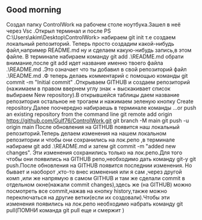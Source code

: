 ## Good morning
Создал папку ControlWork на рабочем столе ноутбука.Зашел в неё через Vsc .Открыл терминал и после 
PS C:\Users\akim\Desktop\ControlWork> набираем git init т.е создаем локальный репозиторий.
Теперь просто создадим какой-нибудь файл,например README.md ну и сделаем какую-нибудь запись,в этом файле.
В терминале набираем команду  git add .\README.md обрати внимание,после git add идет название именно твоего 
файла .\README.md .Это означает что ты добавил в свой репозиторий файл .\README.md .Ф теперь делаеь комментарий 
с помощью команды git commit -m "Initial commit" .Открываем GITHUB и создаем репозиторий (нажимаем в правом ввернем углу знак +  выскакивает список выбираем New repository).В открывшейся таблицы даем название репозитория остальное не трогаем и нажимаем зеленую кнопку Create repository.Далее поочередно набираешь в терминале команды 
…or push an existing repository from the command line
git remote add origin https://github.com/Gulf76/ControlWork.git
git branch -M main
git push -u origin main 
После обновления на GITHUB появится наш локальный репозиторий.Теперь делаем изменения на нашем локальном репозитории и чтобы они сохранились на лок.репо ,в терминале набираем  git add .\README.md и затем git commit -m "added new changes".
Эти изменения сохранились только на лок.репо.Для того чтобы они появились на GITHUB репо,необходимо дать команду git-у
 git push.После обновления на GITHUB появится последнии изменения.
 Но бывает и наоборот ,кто-то внес изменения или я сам ,через другой комп ,или же напрямую в самом GITHUB и там же сделали commit в отдельном окне(нажали commit changes),здесь же (на GITHUB) можно посмотреть все commit,нажав на кнопку history,также можно переключаться на другие ветки(если их создовали).Чтобы эти изменения появились на лок.репо
 необходимо набрать команду git pull(ПОМНИ команда git pull еще и смержит ) 
